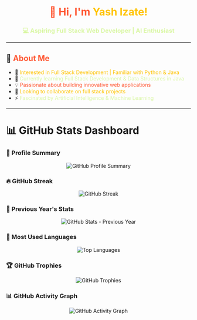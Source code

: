 <h1 align="center" style="color:#FF5733;">🚀 Hi, I'm <span style="color:#FFC300;">Yash Izate!</span> </h1>
<h3 align="center" style="color:#DAF7A6;">💻 Aspiring Full Stack Web Developer | AI Enthusiast</h3>

---

## 🎯 <span style="color:#FF5733;"> About Me </span>
- 👀 <span style="color:#FFC300;">Interested in Full Stack Development | Familiar with Python & Java</span>  
- 🌱 <span style="color:#DAF7A6;">Currently learning Full Stack Development & Data Structures in Java</span>  
- 💡 <span style="color:#FF5733;">Passionate about building innovative web applications</span>  
- 🤝 <span style="color:#FFC300;">Looking to collaborate on full stack projects</span>  
- ⚡ <span style="color:#DAF7A6;">Fascinated by Artificial Intelligence & Machine Learning</span>  

---

# 📊 GitHub Stats Dashboard  

### 🚀 Profile Summary  
<p align="center">
  <img src="https://github-profile-summary-cards.vercel.app/api/cards/profile-details?username=yash-izate&theme=radical" alt="GitHub Profile Summary" />
</p>  

### 🔥 GitHub Streak  
<p align="center">
  <img src="https://github-readme-streak-stats.herokuapp.com/?user=yash-izate&theme=radical" alt="GitHub Streak" />
</p>   

### 📆 Previous Year's Stats  
<p align="center">
  <img src="https://github-readme-stats.vercel.app/api?username=yash-izate&show_icons=true&theme=radical&include_all_commits=true&count_private=true&hide_rank=false" alt="GitHub Stats - Previous Year" />
</p>  

### 📌 Most Used Languages  
<p align="center">
  <img src="https://github-readme-stats.vercel.app/api/top-langs/?username=yash-izate&layout=compact&theme=radical" alt="Top Languages" />
</p>  

### 🏆 GitHub Trophies  
<p align="center">
  <img src="https://github-profile-trophy.vercel.app/?username=yash-izate&theme=radical&no-frame=true&margin-w=15" alt="GitHub Trophies" />
</p>  

### 📊 GitHub Activity Graph  
<p align="center">
  <img src="https://github-readme-activity-graph.vercel.app/graph?username=yash-izate&theme=radical" alt="GitHub Activity Graph" />
</p> 
